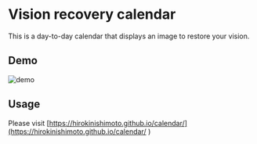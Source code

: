 Vision recovery calendar
====

This is a day-to-day calendar that displays an image to restore your vision.

## Demo

![demo](https://user-images.githubusercontent.com/45329678/58944356-a0082300-87bc-11e9-802e-c70b0a611ec9.gif)

## Usage

Please visit [https://hirokinishimoto.github.io/calendar/](https://hirokinishimoto.github.io/calendar/
)
